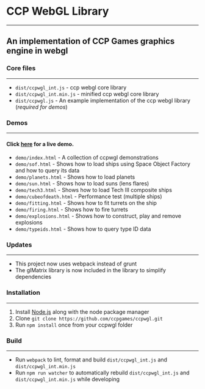 # CCP WebGL Library

---

## An implementation of CCP Games graphics engine in webgl

### Core files

---

* `dist/ccpwgl_int.js`      - ccp webgl core library
* `dist/ccpwgl_int.min.js`  - minified ccp webgl core library
* `dist/ccpwgl.js`          - An example implementation of the ccp webgl library (_required for demos_)

### Demos

---

#### Click [here](https://phobiacide.github.io/ccpwgl/) for a live demo.

* `demo/index.html`         - A collection of ccpwgl demonstrations
* `demo/sof.html`           - Shows how to load ships using Space Object Factory and how to query its data
* `demo/planets.html`       - Shows how to load planets
* `demo/sun.html`           - Shows how to load suns (lens flares)
* `demo/tech3.html`         - Shows how to load Tech III composite ships
* `demo/cubeofdeath.html`   - Performance test (multiple ships)
* `demo/fitting.html`       - Shows how to fit turrets on the ship
* `demo/firing.html`        - Shows how to fire turrets
* `demo/explosions.html`    - Shows how to construct, play and remove explosions
* `demo/typeids.html`       - Shows how to query type ID data

### Updates

---

* This project now uses webpack instead of grunt
* The glMatrix library is now included in the library to simplify dependencies

### Installation

---

1) Install  [Node.js](http://www.nodejs.org) along with the node package manager
2) Clone `git clone https://github.com/ccpgames/ccpwgl.git`
3) Run `npm install` once from your ccpwgl folder

### Build

---

* Run `webpack` to lint, format and build `dist/ccpwgl_int.js` and `dist/ccpwgl_int.min.js` 
* Run `npm run watcher` to automatically rebuild `dist/ccpwgl_int.js` and `dist/ccpwgl_int.min.js` while developing
